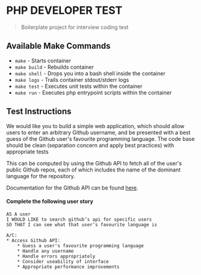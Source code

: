 # PHP DEVELOPER TEST
> Boilerplate project for interview coding test

## Available Make Commands

* `make` - Starts container
* `make build` - Rebuilds container
* `make shell` - Drops you into a bash shell inside the container
* `make logs` - Trails container stdout/stderr logs
* `make test` - Executes unit tests within the container
* `make run` - Executes php entrypoint scripts within the container

## Test Instructions

We would like you to build a simple web application, which should allow users to enter an arbitrary Github username, and be presented with a best guess of the Github user's favourite programming language. The code base should be clean (separation concern and apply best practices) with appropriate tests

This can be computed by using the Github API to fetch all of the user's public Github repos, each of which includes the name of the dominant language for the repository.

Documentation for the Github API can be found [here](https://developer.github.com/v3/).

#### Complete the following user story

```dotenv
AS A user
I WOULD LIKE to search github’s api for specific users
SO THAT I can see what that user’s favourite language is

A/C:
* Access Github API:
    * Guess a user's favourite programming language
    * Handle any username
    * Handle errors appropriately
    * Consider useability of interface
    * Appropriate performance improvements
```
